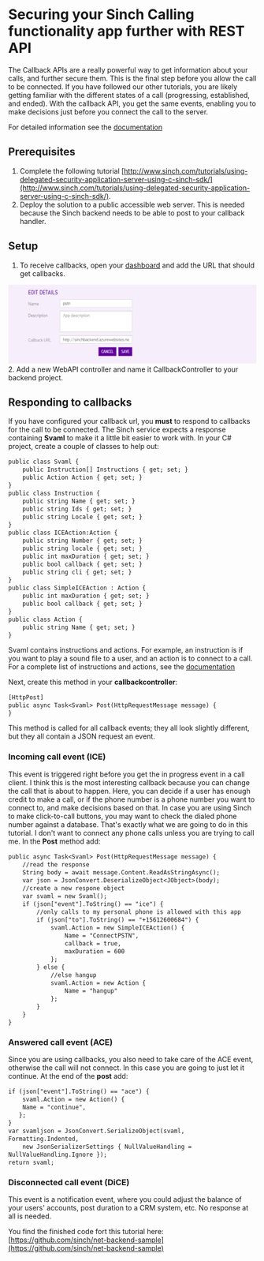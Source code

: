 # Securing your Sinch Calling functionality app further with REST API

The Callback APIs are a really powerful way to get information about your calls, and further secure them. This is the final step before you allow the call to be connected. If you have followed our other tutorials, you are likely getting familiar with the different states of a call (progressing, established, and ended). With the callback API, you get the same events, enabling you to make decisions just before you connect the call to the server. 

For detailed information see the [documentation](http://www.sinch.com/docs/rest-apis/api-documentation/#callback)

## Prerequisites
1. Complete the following tutorial [http://www.sinch.com/tutorials/using-delegated-security-application-server-using-c-sinch-sdk/](http://www.sinch.com/tutorials/using-delegated-security-application-server-using-c-sinch-sdk/).
2. Deploy the solution to a public accessible web server. This is needed because the Sinch backend needs to be able to post to your callback handler. 

## Setup
1. To receive callbacks, open your [dashboard](http://www.sinch.com/dashboard) and add the URL that should get callbacks.
<img src="Configure_callback.png" style="width:200">
2. Add a new WebAPI controller and name it CallbackController to your backend project.

## Responding to callbacks
If you have configured your callback url, you **must** to respond to callbacks for the call to be connected. The Sinch service expects a response containing **Svaml** to make it a little bit easier to work with. In your C# project, create a couple of classes to help out:

```
public class Svaml {
    public Instruction[] Instructions { get; set; }
    public Action Action { get; set; }
}
public class Instruction {
    public string Name { get; set; }
    public string Ids { get; set; }
    public string Locale { get; set; }
}
public class ICEAction:Action {
    public string Number { get; set; }
    public string locale { get; set; }
    public int maxDuration { get; set; }
    public bool callback { get; set; }
    public string cli { get; set; }
}
public class SimpleICEAction : Action {
    public int maxDuration { get; set; }
    public bool callback { get; set; }
}
public class Action {
    public string Name { get; set; }
}
```

Svaml contains instructions and actions. For example, an instruction is if you want to play a sound file to a user, and an action is to connect to a call. For a complete list of instructions and actions, see the [documentation](http://www.sinch.com/docs/rest-apis/api-documentation/#callback)


Next, create this method in your **callbackcontroller**:
 
```
[HttpPost]
public async Task<Svaml> Post(HttpRequestMessage message) {
}
```

This method is called for all callback events; they all look slightly different, but they all contain a JSON request an event.

### Incoming call event (ICE)
This event is triggered right before you get the in progress event in a call client. I think this is the most interesting callback because you can change the call that is about to happen. Here, you can decide if a user has enough credit to make a call, or if the phone number is a phone number you want to connect to, and make decisions based on that. In case you are using Sinch to make click-to-call buttons, you may want to check the dialed phone number against a database. That's exactly what we are going to do in this tutorial. I don't want to connect any phone calls unless you are trying to call me. In the **Post** method add:

```
public async Task<Svaml> Post(HttpRequestMessage message) {
    //read the response
    String body = await message.Content.ReadAsStringAsync();
    var json = JsonConvert.DeserializeObject<JObject>(body);
    //create a new respone object
    var svaml = new Svaml();
    if (json["event"].ToString() == "ice") {
        //only calls to my personal phone is allowed with this app
        if (json["to"].ToString() == "+15612600684") {
            svaml.Action = new SimpleICEAction() {
                Name = "ConnectPSTN",
                callback = true,
                maxDuration = 600
            };
        } else {
            //else hangup
            svaml.Action = new Action {
                Name = "hangup"
            };
        }
    }
}
```

### Answered call event (ACE)
Since you are using callbacks, you also need to take care of the ACE event, otherwise the call will not connect. In this case you are going to just let it continue. At the end of the **post** add:

```
if (json["event"].ToString() == "ace") {
    svaml.Action = new Action() {
    Name = "continue",
   };
}
var svamljson = JsonConvert.SerializeObject(svaml, Formatting.Indented,
    new JsonSerializerSettings { NullValueHandling = NullValueHandling.Ignore });
return svaml;
```

### Disconnected call event (DiCE)
This event is a notification event, where you could adjust the balance of your users' accounts, post duration to a CRM system, etc. No response at all is needed. 

You find the finished code fort this tutorial here: [https://github.com/sinch/net-backend-sample](https://github.com/sinch/net-backend-sample)

